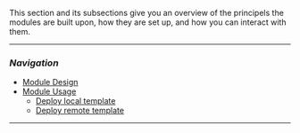 This section and its subsections give you an overview of the principels the modules are built upon, how they are set up, and how you can interact with them.

---
### _Navigation_
- [Module Design](.\ModulesDesign)
- [Module Usage](.\ModulesUsage)
  - [Deploy local template](.\ModulesUsage#Deploy-local-template)
  - [Deploy remote template](.\ModulesUsage#Deploy-remote-template)
---
